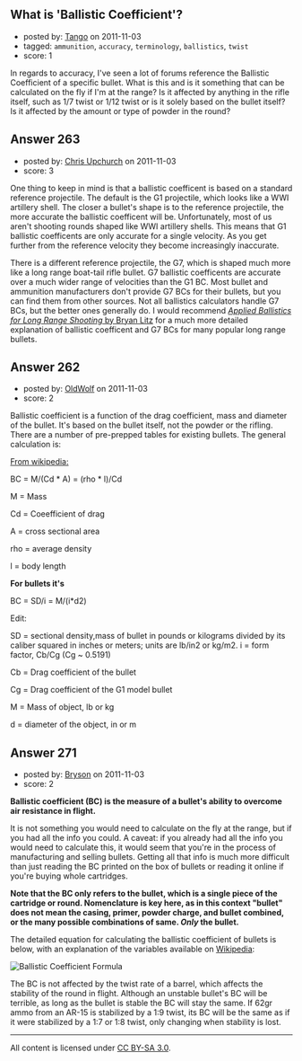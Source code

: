 ## What is 'Ballistic Coefficient'?

- posted by: [Tango](https://stackexchange.com/users/-1/65-tango) on 2011-11-03
- tagged: `ammunition`, `accuracy`, `terminology`, `ballistics`, `twist`
- score: 1

In regards to accuracy, I've seen a lot of forums reference the Ballistic Coefficient of a specific bullet.  What is this and is it something that can be calculated on the fly if I'm at the range?  Is it affected by anything in the rifle itself, such as 1/7 twist or 1/12 twist or is it solely based on the bullet itself?  Is it affected by the amount or type of powder in the round?


## Answer 263

- posted by: [Chris Upchurch](https://stackexchange.com/users/-1/79-chris-upchurch) on 2011-11-03
- score: 3

<p>One thing to keep in mind is that a ballistic coefficent is based on a standard reference projectile.  The default is the G1 projectile, which looks like a WWI artillery shell.  The closer a bullet's shape is to the reference projectile, the more accurate the ballistic coefficent will be.  Unfortunately, most of us aren't shooting rounds shaped like WWI artillery shells.  This means that G1 ballistic coefficents are only accurate for a single velocity.  As you get further from the reference velocity they become increasingly inaccurate.  </p>

<p>There is a different reference projectile, the G7, which is shaped much more like a long range boat-tail rifle bullet.  G7 ballistic coefficents are accurate over a much wider range of velocities than the G1 BC.  Most bullet and ammunition manufacturers don't provide G7 BCs for their bullets, but you can find them from other sources.  Not all ballistics calculators handle G7 BCs, but the better ones generally do.  I would recommend <a href="http://appliedballisticsllc.com/index_files/Book.htm" rel="nofollow"><em>Applied Ballistics for Long Range Shooting</em> by Bryan Litz</a> for a much more detailed explanation of ballistic coefficent and G7 BCs for many popular long range bullets.</p>



## Answer 262

- posted by: [OldWolf](https://stackexchange.com/users/-1/111-oldwolf) on 2011-11-03
- score: 2

Ballistic coefficient is a function of the drag coefficient, mass and diameter of the bullet. It's based on the bullet itself, not the powder or the rifling. There are a number of pre-prepped tables for existing bullets. The general calculation is:

[From wikipedia:](http://en.wikipedia.org/wiki/Ballistic_coefficient)

BC = M/(Cd * A) = (rho * l)/Cd

M = Mass

Cd = Coeefficient of drag

A = cross sectional area

rho = average density

l = body length

**For bullets it's**

BC = SD/i = M/(i*d2)

Edit:

SD = sectional density,mass of bullet in pounds or kilograms divided by its caliber squared in inches or meters; units are lb/in2 or kg/m2.
i = form factor, Cb/Cg (Cg ~ 0.5191)

Cb = Drag coefficient of the bullet

Cg = Drag coefficient of the G1 model bullet

M = Mass of object, lb or kg

d = diameter of the object, in or m



## Answer 271

- posted by: [Bryson](https://stackexchange.com/users/-1/32-bryson) on 2011-11-03
- score: 2

<strong>Ballistic coefficient (BC) is the measure of a bullet's ability to overcome air resistance in flight.</strong>

It is not something you would need to calculate on the fly at the range, but if you had all the info you could. A caveat: if you already had all the info you would need to calculate this, it would seem that you're in the process of manufacturing and selling bullets. Getting all that info is much more difficult than just reading the BC printed on the box of bullets or reading it online if you're buying whole cartridges.

<strong>Note that the BC only refers to the bullet, which is a single piece of the cartridge or round. Nomenclature is key here, as in this context "bullet" does not mean the casing, primer, powder charge, and bullet combined, or the many possible combinations of same. <em>Only</em> the bullet.</strong>

The detailed equation for calculating the ballistic coefficient of bullets is below, with an explanation of the variables available on <a href="http://en.wikipedia.org/wiki/Ballistic_coefficient#Bullet_performance">Wikipedia</a>:

<img src="http://upload.wikimedia.org/wikipedia/en/math/c/4/9/c494b0416825cdc5fa71474121f6dfa0.png" alt="Ballistic Coefficient Formula" />

The BC is not affected by the twist rate of a barrel, which affects the stability of the round in flight. Although an unstable bullet's BC will be terrible, as long as the bullet is stable the BC will stay the same. If 62gr ammo from an AR-15 is stabilized by a 1:9 twist, its BC will be the same as if it were stabilized by a 1:7 or 1:8 twist, only changing when stability is lost.



---

All content is licensed under [CC BY-SA 3.0](https://creativecommons.org/licenses/by-sa/3.0/).

